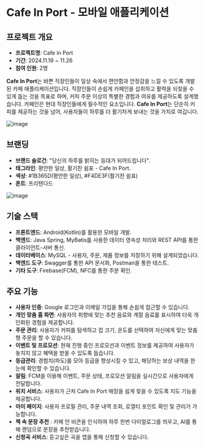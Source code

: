 # Cafe In Port - 모바일 애플리케이션


## 프로젝트 개요
- **프로젝트명**: Cafe in Port
- **기간**: 2024.11.19 ~ 11.26
- **참여 인원**: 2명

**Cafe In Port**는 바쁜 직장인들이 일상 속에서 편안함과 안정감을 느낄 수 있도록 개발된 카페 애플리케이션입니다.
직장인들이 손쉽게 카페인을 섭취하고 활력을 되찾을 수 있게 돕는 것을 목표로 하며, 커피 주문 이상의 특별한 경험과 여유를 제공하도록 설계했습니다.
카페인은 현대 직장인들에게 필수적인 요소입니다. **Cafe In Port**는 단순히 커피를 제공하는 것을 넘어, 사용자들이 하루를 더 활기차게 보내는 것을 가치로 여깁니다.


![image](https://github.com/user-attachments/assets/0c3e261e-bf65-48c2-a1ab-6d6e356fef80)



## 브랜딩

- **브랜드 슬로건**: "당신의 하루를 밝히는 등대가 되어드립니다".
- **태그라인**: 평안한 일상, 활기찬 쉼표 - Cafe In Port.
- **색상**: #1B365D(평안한 일상), #F4DE3F(활기찬 쉼표)
- **폰트**: 프리텐다드


![image](https://github.com/user-attachments/assets/f44e9f82-dcae-4d13-b34a-7e2a875b1471)



## 기술 스택

- **프론트엔드**: Android(Kotlin)를 활용한 모바일 개발.
- **백엔드**: Java Spring, MyBatis를 사용한 데이터 영속성 처리와 REST API를 통한 클라이언트-서버 통신.
- **데이터베이스**: MySQL - 사용자, 주문, 제품 정보를 저장하기 위해 설계되었습니다.
- **백엔드 도구**: Swagger를 통한 API 문서화, Postman을 통한 테스트.
- **기타 도구**: Firebase(FCM), NFC를 통한 주문 확인.

## 주요 기능

- **사용자 인증**: Google 로그인과 이메일 가입을 통해 손쉽게 접근할 수 있습니다.
- **개인 맞춤 홈 화면**: 사용자의 취향에 맞는 추천 음료와 계절 음료를 표시하여 더욱 개인화된 경험을 제공합니다.
- **주문 관리**: 사용자가 커피를 탐색하고 컵 크기, 온도를 선택하여 자신에게 맞는 맞춤형 주문을 할 수 있습니다.
- **이벤트 및 프로모션**: 현재 진행 중인 프로모션과 이벤트 정보를 제공하여 사용자가 놓치지 않고 혜택을 받을 수 있도록 돕습니다.
- **등급관리**: 경험치(파도)를 모아 등급을 향상시킬 수 있고, 해당하는 보상 내역을 한눈에 확인할 수 있습니다.
- **알림**: FCM을 이용해 이벤트, 주문 상태, 프로모션 알림을 실시간으로 사용자에게 전달합니다.
- **위치 서비스**: 사용자가 근처 Cafe In Port 매장을 쉽게 찾을 수 있도록 지도 기능을 제공합니다.
- **마이 페이지**: 사용자 프로필 관리, 주문 내역 조회, 로열티 포인트 확인 및 관리가 가능합니다.
- **책 속 문장 추천** : 카페 안 비콘을 인식하여 하루 한번 다이얼로그를 띄우고, AI를 통해 랜덤으로 문장을 추천받습니다.
- **신청곡 서비스**: 듣고싶은 곡을 앱을 통해 신청할 수 있습니다.

  
